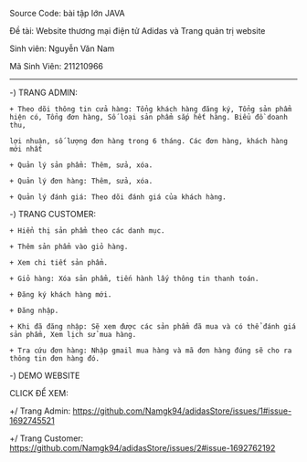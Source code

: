 Source Code: bài tập lớn JAVA

Đề tài: Website thương mại điện tử Adidas và Trang quản trị website

Sinh viên: Nguyễn Văn Nam

Mã Sinh Viên: 211210966

---------------------------------

-) TRANG ADMIN:

    + Theo dõi thông tin cửa hàng: Tổng khách hàng đăng ký, Tổng sản phẩm hiện có, Tổng đơn hàng, Số loại sản phẩm sắp hết hàng. Biểu đồ doanh thu, 
    
    lợi nhuận, số lượng đơn hàng trong 6 tháng. Các đơn hàng, khách hàng mới nhất
    
    + Quản lý sản phẩm: Thêm, sửa, xóa.
    
    + Quản lý đơn hàng: Thêm, sửa, xóa.
    
    + Quản lý đánh giá: Theo dõi đánh giá của khách hàng.
    
-) TRANG CUSTOMER: 
    
    + Hiển thị sản phẩm theo các danh mục.
    
    + Thêm sản phẩm vào giỏ hàng.
    
    + Xem chi tiết sản phẩm.
    
    + Giỏ hàng: Xóa sản phẩm, tiến hành lấy thông tin thanh toán.
    
    + Đăng ký khách hàng mới.
    
    + Đăng nhập.
    
    + Khi đã đăng nhập: Sẽ xem được các sản phẩm đã mua và có thể đánh giá sản phẩm, Xem lịch sử mua hàng.
    
    + Tra cứu đơn hàng: Nhập gmail mua hàng và mã đơn hàng đúng sẽ cho ra thông tin đơn hàng đó.
    
-) DEMO WEBSITE

  CLICK ĐỂ XEM: 
  
   +/ Trang Admin: https://github.com/Namgk94/adidasStore/issues/1#issue-1692745521
   
   +/ Trang Customer: https://github.com/Namgk94/adidasStore/issues/2#issue-1692762192

